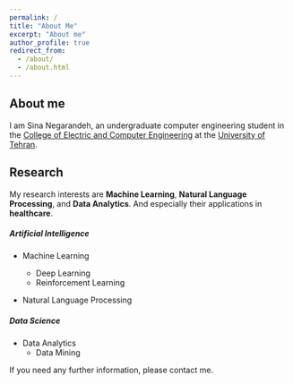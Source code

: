 ```yaml
---
permalink: /
title: "About Me"
excerpt: "About me"
author_profile: true
redirect_from: 
  - /about/
  - /about.html
---
```


## About me

I am Sina Negarandeh, an undergraduate computer engineering student in the [College of Electric and Computer Engineering](https://ece.ut.ac.ir/en/) at the [University of Tehran](https://ut.ac.ir/en).

## Research

My research interests are **Machine Learning**, **Natural Language Processing**, and  **Data Analytics**. And especially their applications in **healthcare**.

##### Artificial Intelligence

- Machine Learning
  - Deep Learning
  - Reinforcement Learning

- Natural Language Processing

##### Data Science

- Data Analytics
  - Data Mining

If you need any further information, please contact me.
